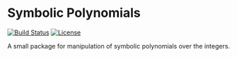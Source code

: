 # Symbolic Polynomials
[![Build Status](https://travis-ci.org/Botev/symbolic_polynomials.svg?branch=master)](https://travis-ci.org/Botev/symbolic_polynomials) 
[![License](http://img.shields.io/:license-GPLv3-blue.svg)](https://github.com/Botev/symbolic_polynomials/blob/master/LICENSE.txt)

A small package for manipulation of symbolic polynomials over the integers. 
